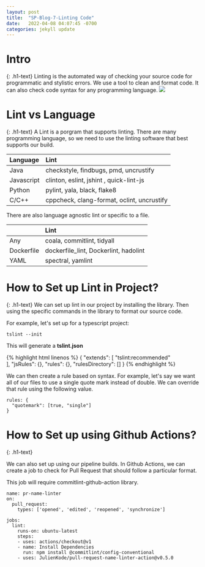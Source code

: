 ```yaml
---
layout: post
title:  "SP-Blog-7-Linting Code"
date:   2022-04-08 04:07:45 -0700
categories: jekyll update
---
```

<link rel="stylesheet" href="/assets/css/style5.css">

<h1>Intro</h1>
{: .h1-text}
Linting is the automated way of checking your source code for programmatic and stylistic errors. We use a tool to clean and format code. It can also check code syntax for any programming language.

<img src ="https://cdn-media-1.freecodecamp.org/images/1*XLy2nZkWeQz7gghWtweGKA.gif">

<h1>Lint vs Language</h1>
{: .h1-text}
A Lint is a porgram that supports linting. There are many programming language, so we need to use the linting software that best supports our build.

|Language|Lint|
|:-------------|:-------------|
|Java| checkstyle, findbugs, pmd, uncrustify |
|Javascript| clinton, eslint, jshint , quick-lint-js |
|Python| pylint, yala, black, flake8 |
|C/C++| cppcheck, clang-format, oclint, uncrustify |


There are also language agnostic lint or specific to a file.

||Lint|
|:-------------|:-------------|
|Any| coala, commitlint, tidyall|
|Dockerfile| dockerfile_lint, Dockerlint, hadolint |
|YAML| spectral, yamlint|

<h1>How to Set up Lint in Project?</h1>
{: .h1-text}
We can set up lint in our project by installing the library. Then using the specific commands in the library to format our source code.

For example, let's set up for a typescript project:

```tslint --init```

This will generate a <strong>tslint.json </strong>

{% highlight html linenos %}
{
  "extends": [
    "tslint:recommended"   
  ],
  "jsRules": {},
  "rules": {},
  "rulesDirectory": []
}
{% endhighlight %}

We can then create a rule based on syntax. For example, let's say we want all of our files to use a single quote mark instead of double. We can override that rule using the following value.

```
rules: {
  "quotemark": [true, "single"]
}
```

<h1>How to Set up using Github Actions?</h1>
{: .h1-text}

We can also set up using our pipeline builds. In Github Actions, we can create a job to check for Pull Request that should follow a particular format.

This job will require commitlint-github-action library.

```
name: pr-name-linter
on:
  pull_request:
    types: ['opened', 'edited', 'reopened', 'synchronize']

jobs:
  lint:
    runs-on: ubuntu-latest
    steps:
    - uses: actions/checkout@v1
    - name: Install Dependencies
      run: npm install @commitlint/config-conventional
    - uses: JulienKode/pull-request-name-linter-action@v0.5.0

```